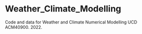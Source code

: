 # Weather_Climate_Modelling
Code and data for Weather and Climate Numerical Modelling UCD ACM40900. 2022.
